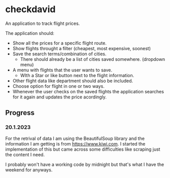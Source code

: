 # checkdavid

An application to track flight prices.

The application should:
- Show all the prices for a specific flight route.
- Show flights throught a filter (cheapest, most expensive, soonest)
- Save the search terms/combination of cities. 
  - There should already be a list of cities saved somewhere. (dropdown menu)
- A menu with flights that the user wants to save.
  - WIth a Star or like button next to the flight information.
- Other flight data like department should also be included.
- Choose option for flight in one or two ways.
- Whenever the user checks on the saved flights the application searches for it again and updates the price acordingly.

## Progress

### 20.1.2023
For the retrival of data I am using the BeautifulSoup library and the information I am getting is from 
https://www.kiwi.com. I started the implementation of this but came across some difficulties like scraping just the content I need. 

I probably won't have a working code by midnight but that's what I have the weekend for anyways.
